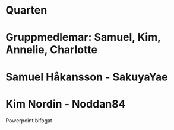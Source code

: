 # Quarten
# Gruppmedlemar: Samuel, Kim, Annelie, Charlotte
# Samuel Håkansson - SakuyaYae
# Kim Nordin - Noddan84
Powerpoint bifogat

